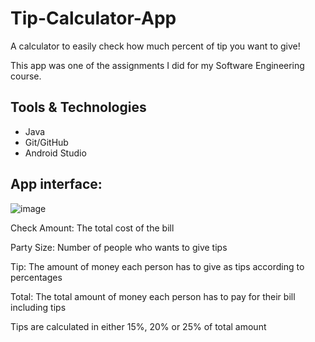 # Tip-Calculator-App

A calculator to easily check how much percent of tip you want to give!

This app was one of the assignments I did for my Software Engineering course.

## Tools & Technologies

- Java
- Git/GitHub
- Android Studio

## App interface:

![image](https://user-images.githubusercontent.com/58964916/150036845-05c1ae04-26a3-4ee9-8eac-468a360fb20b.png)

Check Amount: The total cost of the bill

Party Size: Number of people who wants to give tips

Tip: The amount of money each person has to give as tips according to percentages

Total: The total amount of money each person has to pay for their bill including tips

Tips are calculated in either 15%, 20% or 25% of total amount
